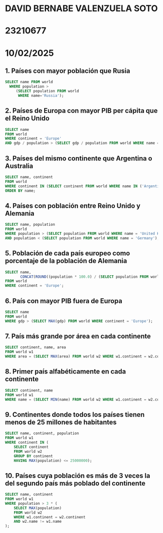 # DAVID BERNABE VALENZUELA SOTO 
# 23210677
# 10/02/2025

## 1. Países con mayor población que Rusia
```sql
SELECT name FROM world
  WHERE population >
     (SELECT population FROM world
      WHERE name='Russia');
```
## 2. Países de Europa con mayor PIB per cápita que el Reino Unido
```sql
SELECT name  
FROM world  
WHERE continent = 'Europe'  
AND gdp / population > (SELECT gdp / population FROM world WHERE name = 'United Kingdom');
```
## 3. Países del mismo continente que Argentina o Australia
```sql
SELECT name, continent  
FROM world  
WHERE continent IN (SELECT continent FROM world WHERE name IN ('Argentina', 'Australia'))  
ORDER BY name;
```
## 4. Países con población entre Reino Unido y Alemania
```sql
SELECT name, population  
FROM world  
WHERE population > (SELECT population FROM world WHERE name = 'United Kingdom')  
AND population < (SELECT population FROM world WHERE name = 'Germany');
```
## 5. Población de cada país europeo como porcentaje de la población de Alemania
```sql
SELECT name,  
       CONCAT(ROUND((population * 100.0) / (SELECT population FROM world WHERE name = 'Germany'), 0), '%') AS percentage  
FROM world  
WHERE continent = 'Europe';
```
## 6. País con mayor PIB fuera de Europa
```sql
SELECT name  
FROM world  
WHERE gdp > (SELECT MAX(gdp) FROM world WHERE continent = 'Europe');
```
## 7. País más grande por área en cada continente
```sql
SELECT continent, name, area  
FROM world w1  
WHERE area = (SELECT MAX(area) FROM world w2 WHERE w1.continent = w2.continent);
```
## 8. Primer país alfabéticamente en cada continente
```sql
SELECT continent, name
FROM world w1
WHERE name = (SELECT MIN(name) FROM world w2 WHERE w1.continent = w2.continent);
```
## 9. Continentes donde todos los países tienen menos de 25 millones de habitantes
```sql
SELECT name, continent, population
FROM world w1
WHERE continent IN (
    SELECT continent
    FROM world w2
    GROUP BY continent
    HAVING MAX(population) <= 25000000);
```
## 10. Países cuya población es más de 3 veces la del segundo país más poblado del continente
```sql
SELECT name, continent
FROM world w1
WHERE population > 3 * (
    SELECT MAX(population)
    FROM world w2
    WHERE w1.continent = w2.continent
    AND w2.name != w1.name
);
```
